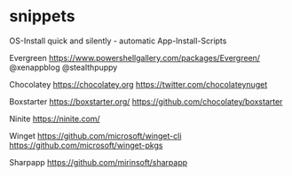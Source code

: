 # snippets
OS-Install quick and silently - automatic App-Install-Scripts

Evergreen
https://www.powershellgallery.com/packages/Evergreen/
@xenappblog @stealthpuppy

Chocolatey
https://chocolatey.org 
https://twitter.com/chocolateynuget

Boxstarter
https://boxstarter.org/
https://github.com/chocolatey/boxstarter

Ninite
https://ninite.com/

Winget
https://github.com/microsoft/winget-cli
https://github.com/microsoft/winget-pkgs

Sharpapp
https://github.com/mirinsoft/sharpapp
